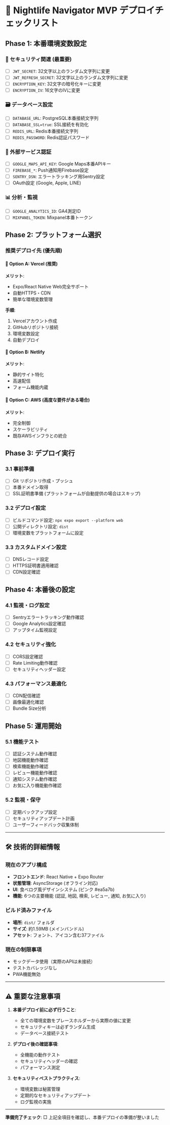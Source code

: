 # 🚀 Nightlife Navigator MVP デプロイチェックリスト

## Phase 1: 本番環境変数設定

### 🔐 セキュリティ関連 (最重要)
- [ ] `JWT_SECRET`: 32文字以上のランダム文字列に変更
- [ ] `JWT_REFRESH_SECRET`: 32文字以上のランダム文字列に変更
- [ ] `ENCRYPTION_KEY`: 32文字の暗号化キーに変更
- [ ] `ENCRYPTION_IV`: 16文字のIVに変更

### 🗃️ データベース設定
- [ ] `DATABASE_URL`: PostgreSQL本番接続文字列
- [ ] `DATABASE_SSL=true`: SSL接続を有効化
- [ ] `REDIS_URL`: Redis本番接続文字列
- [ ] `REDIS_PASSWORD`: Redis認証パスワード

### 🔑 外部サービス認証
- [ ] `GOOGLE_MAPS_API_KEY`: Google Maps本番APIキー
- [ ] `FIREBASE_*`: Push通知用Firebase設定
- [ ] `SENTRY_DSN`: エラートラッキング用Sentry設定
- [ ] OAuth設定 (Google, Apple, LINE)

### 📊 分析・監視
- [ ] `GOOGLE_ANALYTICS_ID`: GA4測定ID
- [ ] `MIXPANEL_TOKEN`: Mixpanel本番トークン

## Phase 2: プラットフォーム選択

### 推奨デプロイ先 (優先順)

#### 🥇 Option A: Vercel (推奨)
**メリット**: 
- Expo/React Native Web完全サポート
- 自動HTTPS・CDN
- 簡単な環境変数管理

**手順**:
1. Vercelアカウント作成
2. GitHubリポジトリ接続
3. 環境変数設定
4. 自動デプロイ

#### 🥈 Option B: Netlify
**メリット**:
- 静的サイト特化
- 高速配信
- フォーム機能内蔵

#### 🥉 Option C: AWS (高度な要件がある場合)
**メリット**:
- 完全制御
- スケーラビリティ
- 既存AWSインフラとの統合

## Phase 3: デプロイ実行

### 3.1 事前準備
- [ ] Git リポジトリ作成・プッシュ
- [ ] 本番ドメイン取得
- [ ] SSL証明書準備 (プラットフォームが自動提供の場合はスキップ)

### 3.2 デプロイ設定
- [ ] ビルドコマンド設定: `npx expo export --platform web`
- [ ] 公開ディレクトリ設定: `dist`
- [ ] 環境変数をプラットフォームに設定

### 3.3 カスタムドメイン設定
- [ ] DNSレコード設定
- [ ] HTTPS証明書適用確認
- [ ] CDN設定確認

## Phase 4: 本番後の設定

### 4.1 監視・ログ設定
- [ ] Sentryエラートラッキング動作確認
- [ ] Google Analytics設定確認
- [ ] アップタイム監視設定

### 4.2 セキュリティ強化
- [ ] CORS設定確認
- [ ] Rate Limiting動作確認
- [ ] セキュリティヘッダー設定

### 4.3 パフォーマンス最適化
- [ ] CDN配信確認
- [ ] 画像最適化確認
- [ ] Bundle Size分析

## Phase 5: 運用開始

### 5.1 機能テスト
- [ ] 認証システム動作確認
- [ ] 地図機能動作確認  
- [ ] 検索機能動作確認
- [ ] レビュー機能動作確認
- [ ] 通知システム動作確認
- [ ] お気に入り機能動作確認

### 5.2 監視・保守
- [ ] 定期バックアップ設定
- [ ] セキュリティアップデート計画
- [ ] ユーザーフィードバック収集体制

---

## 🛠️ 技術的詳細情報

### 現在のアプリ構成
- **フロントエンド**: React Native + Expo Router
- **状態管理**: AsyncStorage (オフライン対応)
- **UI**: 食べログ風デザインシステム (ピンク #ea5a7b)
- **機能**: 6つの主要機能 (認証, 地図, 検索, レビュー, 通知, お気に入り)

### ビルド済みファイル
- **場所**: `dist/` フォルダ
- **サイズ**: 約1.59MB (メインバンドル)
- **アセット**: フォント、アイコン含む37ファイル

### 現在の制限事項
- モックデータ使用（実際のAPIは未接続）
- テストカバレッジなし
- PWA機能無効

---

## ⚠️ 重要な注意事項

1. **本番デプロイ前に必ず行うこと**:
   - 全ての環境変数をプレースホルダーから実際の値に変更
   - セキュリティキーは必ずランダム生成
   - データベース接続テスト

2. **デプロイ後の確認事項**:
   - 全機能の動作テスト
   - セキュリティヘッダーの確認
   - パフォーマンス測定

3. **セキュリティベストプラクティス**:
   - 環境変数は秘匿管理
   - 定期的なセキュリティアップデート
   - ログ監視の実施

---

**準備完了チェック**: □ 上記全項目を確認し、本番デプロイの準備が整いました